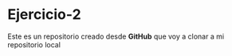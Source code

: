 # Ejercicio-2
Este es un repositorio creado desde **GitHub** que voy a clonar a mi repositorio local
